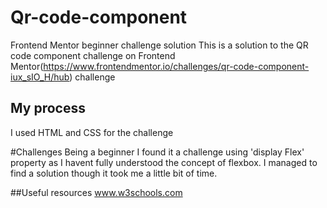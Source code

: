 # Qr-code-component
Frontend Mentor beginner challenge solution
This is a solution to the QR code component challenge on Frontend Mentor(https://www.frontendmentor.io/challenges/qr-code-component-iux_sIO_H/hub) challenge

## My process
I used HTML and CSS for the challenge

#Challenges
Being a beginner I found it a challenge using 'display Flex' property as I havent fully understood the concept of flexbox.
I managed to find a solution though it took me a little bit of time. 

##Useful resources
www.w3schools.com
